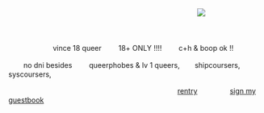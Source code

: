 

&nbsp; 

ㅤㅤㅤㅤㅤㅤㅤㅤㅤㅤㅤㅤㅤㅤㅤㅤㅤㅤㅤㅤㅤㅤㅤㅤㅤㅤㅤㅤㅤ![](https://64.media.tumblr.com/7ff028c7a3dfd23ec8107a794a37cf51/4369c7188ea23452-16/s500x750/662a7efc613d60a68abf17361c6f4e7eb952ce83.gifv)


<p align="center">
  ㅤ
</p>  
<p align="center">
ㅤㅤ vince 18 queer
ㅤㅤ 18+ ONLY !!!!
ㅤㅤ c+h & boop ok !!
  
ㅤㅤ no dni besides 
ㅤㅤ queerphobes & lv 1 queers, 
  ㅤㅤshipcoursers, syscoursers, 


ㅤㅤㅤㅤㅤㅤㅤㅤㅤㅤㅤㅤㅤㅤㅤㅤㅤㅤㅤㅤㅤㅤㅤㅤㅤㅤ[rentry](https://rentry.co/)ㅤㅤㅤㅤㅤ[sign my guestbook](https://users3.smartgb.com/g/g.php?a=s&i=g36-39520-d3)
